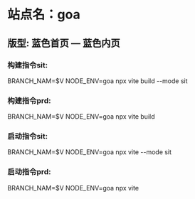 # 站点名：goa

## 版型: 蓝色首页 — 蓝色内页

### 构建指令sit:
BRANCH_NAM=$V NODE_ENV=goa npx vite build --mode sit

### 构建指令prd:
BRANCH_NAM=$V NODE_ENV=goa npx vite build

### 启动指令sit:
BRANCH_NAM=$V NODE_ENV=goa npx vite --mode sit

### 启动指令prd:
BRANCH_NAM=$V NODE_ENV=goa npx vite